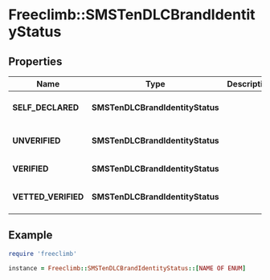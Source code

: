 # Freeclimb::SMSTenDLCBrandIdentityStatus

## Properties

| Name | Type | Description | Notes |
| ---- | ---- | ----------- | ----- |
| **SELF_DECLARED** | **SMSTenDLCBrandIdentityStatus** |  | Represented in Ruby as "SELF_DECLARED" |
| **UNVERIFIED** | **SMSTenDLCBrandIdentityStatus** |  | Represented in Ruby as "UNVERIFIED" |
| **VERIFIED** | **SMSTenDLCBrandIdentityStatus** |  | Represented in Ruby as "VERIFIED" |
| **VETTED_VERIFIED** | **SMSTenDLCBrandIdentityStatus** |  | Represented in Ruby as "VETTED_VERIFIED" |

## Example

```ruby
require 'freeclimb'

instance = Freeclimb::SMSTenDLCBrandIdentityStatus::[NAME OF ENUM]
```

